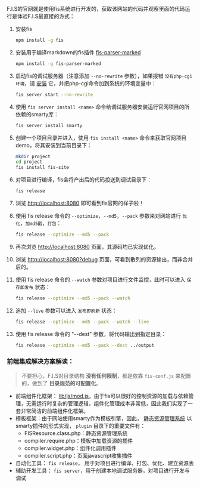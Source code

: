 F.I.S的官网就是使用fis系统进行开发的，获取该网站的代码并观察里面的代码运行是体验F.I.S最直接的方式：

1. 安装fis
    
    ```bash
    npm install -g fis
    ```

1. 安装用于编译markdown的fis插件 [fis-parser-marked](https://github.com/fouber/fis-parser-marked)

    ```bash
    npm install -g fis-parser-marked
    ```

1. 启动fis的调试服务器（注意添加 ``--no-rewrite`` 参数），如果报错 ``没有php-cgi环境``，请 [安装](http://windows.php.net/downloads/releases/php-5.2.17-nts-Win32-VC6-x86.zip) 它，并把php-cgi命令加到系统的环境变量中：

    ```bash
    fis server start --no-rewrite
    ```

1. 使用 ``fis server install <name>`` 命令给调试服务器安装运行官网项目的所依赖的smarty库：

    ```bash
    fis server install smarty
    ```

1. 创建一个项目目录并进入，使用 ``fis install <name>`` 命令来获取官网项目demo，将其安装到当前目录下：

    ```bash
    mkdir project
    cd project
    fis install fis-site
    ```
1. 对项目进行编译，fis会将产出后的代码投送到调试目录下：

    ```bash
    fis release
    ```

1. 浏览 [http://localhost:8080]() 即可看到fis官网的样子啦！
1. 使用 fis release 命令的 ``--optimize``，``--md5``，``--pack`` 参数来对网站进行 ``优化``，``加md5戳``，``打包``：

    ```bash
    fis release --optimize --md5 --pack
    ```

1. 再次浏览 [http://localhost:8080]() 页面，其源码均已实现优化。
1. 浏览 [http://localhost:8080?debug]() 页面，可看到散列的资源输出，而非合并后的。
1. 使用 fis release 命令的 ``--watch`` 参数对项目进行文件监控，此时可以进入 ``保存即发布`` 状态：

    ```bash
    fis release --optimize --md5 --pack --watch
    ```

1. 追加 ``--live`` 参数可以进入 ``发布即刷新`` 状态：

    ```bash
    fis release --optimize --md5 --pack --watch --live
    ```

1. 使用 fis release 命令的 "--dest" 参数，将代码输出到指定目录：

    ```bash
    fis release --optimize --md5 --pack --dest ../output
    ```

### 前端集成解决方案解读：

> 不要担心，F.I.S对目录结构 **没有任何限制**，都是依靠 ``fis-conf.js`` 来配置的，做到了 **目录规范的可配置化**。

* 前端组件化框架： [lib/js/mod.js](https://github.com/zjcqoo/mod)，由于fis可以很好的控制资源的加载与依赖管理，无需运行时复杂的管理逻辑，组件化管理成本非常低，因此我们实现了一套非常简洁的前端组件化框架。
* 模板框架：由于网站使用smarty作为模板引擎，因此， [静态资源管理系统](https://github.com/fis-dev/fis/wiki/基于map.json的前后端架构设计指导) 以smarty插件的形式实现， ``plugin`` 目录下的重要文件有：
    * FISResource.class.php：静态资源管理系统
    * compiler.require.php：模板中加载资源的插件
    * compiler.widget.php：组件化调用插件
    * compiler.script.php：页面javascript收集插件
* 自动化工具： ``fis release``， 用于对项目进行编译、打包、优化、建立资源表
* 辅助开发工具： ``fis server``，用于创建本地调试服务器，对项目进行开发与调试
    